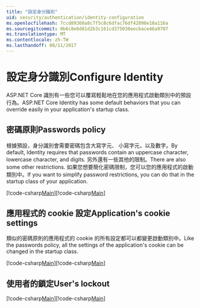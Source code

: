 ```yaml
---
title: "設定身分識別"
uid: security/authentication/identity-configuration
ms.openlocfilehash: 7ccd89360a8c7f5c8c6dfac76df42898e18a116a
ms.sourcegitcommit: 0b6c8e6d81d2b3c161cd375036eecbace46a9707
ms.translationtype: MT
ms.contentlocale: zh-TW
ms.lasthandoff: 08/11/2017
---
```

# <a name="configure-identity"></a><span data-ttu-id="488f7-102">設定身分識別</span><span class="sxs-lookup"><span data-stu-id="488f7-102">Configure Identity</span></span>

<span data-ttu-id="488f7-103">ASP.NET Core 識別有一些您可以覆寫輕鬆地在您的應用程式啟動類別中的預設行為。</span><span class="sxs-lookup"><span data-stu-id="488f7-103">ASP.NET Core Identity has some default behaviors that you can override easily in your application's startup class.</span></span>

## <a name="passwords-policy"></a><span data-ttu-id="488f7-104">密碼原則</span><span class="sxs-lookup"><span data-stu-id="488f7-104">Passwords policy</span></span>

<span data-ttu-id="488f7-105">根據預設，身分識別會需要密碼包含大寫字元、 小寫字元，以及數字。</span><span class="sxs-lookup"><span data-stu-id="488f7-105">By default, Identity requires that passwords contain an uppercase character, lowercase character, and digits.</span></span> <span data-ttu-id="488f7-106">另外還有一些其他的限制。</span><span class="sxs-lookup"><span data-stu-id="488f7-106">There are also some other restrictions.</span></span> <span data-ttu-id="488f7-107">如果您想要簡化密碼限制，您可以您的應用程式的啟動類別中。</span><span class="sxs-lookup"><span data-stu-id="488f7-107">If you want to simplify password restrictions, you can do that in the startup class of your application.</span></span>

<span data-ttu-id="488f7-108">[!code-csharp[Main](identity/sample/src/ASPET-IdentityDemo-PrimaryKeysConfig/Startup.cs?highlight=2&range=60-65)]</span><span class="sxs-lookup"><span data-stu-id="488f7-108">[!code-csharp[Main](identity/sample/src/ASPET-IdentityDemo-PrimaryKeysConfig/Startup.cs?highlight=2&range=60-65)]</span></span>

## <a name="applications-cookie-settings"></a><span data-ttu-id="488f7-109">應用程式的 cookie 設定</span><span class="sxs-lookup"><span data-stu-id="488f7-109">Application's cookie settings</span></span>

<span data-ttu-id="488f7-110">類似的密碼原則的應用程式的 cookie 的所有設定都可以都變更啟動類別中。</span><span class="sxs-lookup"><span data-stu-id="488f7-110">Like the passwords policy, all the settings of the application's cookie can be changed in the startup class.</span></span>

<span data-ttu-id="488f7-111">[!code-csharp[Main](identity/sample/src/ASPET-IdentityDemo-PrimaryKeysConfig/Startup.cs?highlight=2&range=72-80)]</span><span class="sxs-lookup"><span data-stu-id="488f7-111">[!code-csharp[Main](identity/sample/src/ASPET-IdentityDemo-PrimaryKeysConfig/Startup.cs?highlight=2&range=72-80)]</span></span>

## <a name="users-lockout"></a><span data-ttu-id="488f7-112">使用者的鎖定</span><span class="sxs-lookup"><span data-stu-id="488f7-112">User's lockout</span></span>

<span data-ttu-id="488f7-113">[!code-csharp[Main](identity/sample/src/ASPET-IdentityDemo-PrimaryKeysConfig/Startup.cs?highlight=2&range=67-70)]</span><span class="sxs-lookup"><span data-stu-id="488f7-113">[!code-csharp[Main](identity/sample/src/ASPET-IdentityDemo-PrimaryKeysConfig/Startup.cs?highlight=2&range=67-70)]</span></span>
